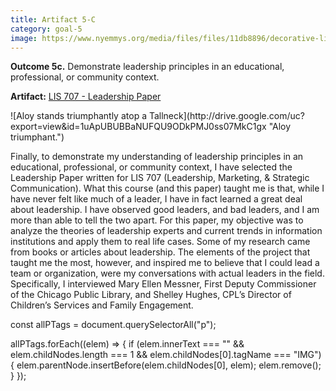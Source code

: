 ```yaml
---
title: Artifact 5-C
category: goal-5
image: https://www.nyemmys.org/media/files/files/11db8896/decorative-line-break-29.png
---
```


**Outcome 5c.** Demonstrate leadership principles in an educational, professional, or community context.

**Artifact:** [LIS 707 - Leadership Paper](https://docs.google.com/document/d/12VJvLK5zfV-8ocs8AE-H-jVmYNeMHO9nQw4drCF2oYk/edit?usp=sharing)

<div class="image-left" markdown="1">
![Aloy stands triumphantly atop a Tallneck](http://drive.google.com/uc?export=view&id=1uApUBUBBaNUFQU9ODkPMJ0ss07MkC1gx "Aloy triumphant.")
</div>

Finally, to demonstrate my understanding of leadership principles in an educational, professional, or community context, I have selected the Leadership Paper written for LIS 707 (Leadership, Marketing, & Strategic Communication). What this course (and this paper) taught me is that, while I have never felt like much of a leader, I have in fact learned a great deal about leadership. I have observed good leaders, and bad leaders, and I am more than able to tell the two apart. For this paper, my objective was to analyze the theories of leadership experts and current trends in information institutions and apply them to real life cases. Some of my research came from books or articles about leadership. The elements of the project that taught me the most, however, and inspired me to believe that I could lead a team or organization, were my conversations with actual leaders in the field. Specifically, I interviewed Mary Ellen Messner, First Deputy Commissioner of the Chicago Public Library, and Shelley Hughes, CPL’s Director of Children’s Services and Family Engagement.

const allPTags = document.querySelectorAll("p");

allPTags.forEach((elem) => {
    if (elem.innerText === "" && elem.childNodes.length === 1 && elem.childNodes[0].tagName === "IMG") {
        elem.parentNode.insertBefore(elem.childNodes[0], elem);
        elem.remove();
    }
});